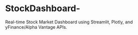 # StockDashboard-
Real-time Stock Market Dashboard using Streamlit, Plotly, and yFinance/Alpha Vantage APIs. 
